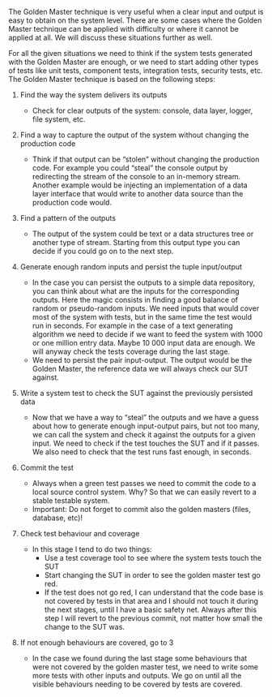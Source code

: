 The Golden Master technique is very useful when a clear input and output is easy to obtain on the system level. There are some cases where the Golden Master technique can be applied with difficulty or where it cannot be applied at all. We will discuss these situations further as well.

For all the given situations we need to think if the system tests generated with the Golden Master are enough, or we need to start adding other types of tests like unit tests, component tests, integration tests, security tests, etc.
The Golden Master technique is based on the following steps:

1. Find the way the system delivers its outputs
   * Check for clear outputs of the system: console, data layer, logger, file system, etc.

2. Find a way to capture the output of the system without changing the production code
   * Think if that output can be “stolen” without changing the production code. For example you could “steal” the console output by redirecting the stream of the console to an in-memory stream. Another example would be injecting an implementation of a data layer interface that would write to another data source than the production code would.

3. Find a pattern of the outputs
   * The output of the system could be text or a data structures tree or another type of stream. Starting from this output type you can decide if you could go on to the next step.

4. Generate enough random inputs and persist the tuple input/output
   * In the case you can persist the outputs to a simple data repository, you can think about what are the inputs for the corresponding outputs. Here the magic consists in finding a good balance of random or pseudo-random inputs. We need inputs that would cover most of the system with tests, but in the same time the test would run in seconds. For example in the case of a text generating algorithm we need to decide if we want to feed the system with 1000 or one million entry data. Maybe 10 000 input data are enough. We will anyway check the tests coverage during the last stage.
   * We need to persist the pair input-output. The output would be the Golden Master, the reference data we will always check our SUT against.

5. Write a system test to check the SUT against the previously persisted data
   * Now that we have a way to “steal” the outputs and we have a guess about how to generate enough input-output pairs, but not too many, we can call the system and check it against the outputs for a given input. We need to check if the test touches the SUT and if it passes. We also need to check that the test runs fast enough, in seconds.

6. Commit the test
   * Always when a green test passes we need to commit the code to a local source control system. Why? So that we can easily revert to a stable testable system.
   * Important: Do not forget to commit also the golden masters (files, database, etc)!

7. Check test behaviour and coverage
   * In this stage I tend to do two things:
     * Use a test coverage tool to see where the system tests touch the SUT
     * Start changing the SUT in order to see the golden master test go red.
     * If the test does not go red, I can understand that the code base is not covered by tests in that area and I should not touch it during the next stages, until I have a basic safety net. Always after this step I will revert to the previous commit, not matter how small the change to the SUT was.

8. If not enough behaviours are covered, go to 3
   * In the case we found during the last stage some behaviours that were not covered by the golden master test, we need to write some more tests with other inputs and outputs. We go on until all the visible behaviours needing to be covered by tests are covered.
